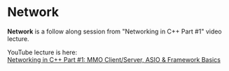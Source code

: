 # Network

**Network** is a follow along session from "Networking in C++ Part #1" video lecture.

YouTube lecture is here:  
[Networking in C++ Part #1: MMO Client/Server, ASIO & Framework Basics](https://www.youtube.com/watch?v=2hNdkYInj4g&list=PLIXt8mu2KcUJOwdLMp-Z-cDIZA1aZfVTN&index=1&t=1854s)